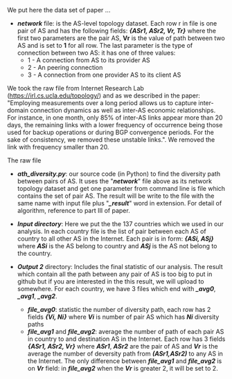 We put here the data set of paper ...
- **_network_** file: is the AS-level  topology  dataset. Each row r  in file is one pair of AS and has the following fields:  **_{ASr1,  ASr2, Vr, Tr}_** where the first two parameters are the pair AS, **Vr** is the value of path between two AS and is set to **1** for all row. The last parameter is the type of connection between two AS: it has one of three values:
    *  1 - A connection from AS to its provider AS
    *  2 - An peering connection
    *  3 - A connection from one provider AS to its client AS

We took the raw file from Internet Research Lab (https://irl.cs.ucla.edu/topology/) and as we described in the paper: "Employing measurements over a long period allows us to capture inter-domain connection dynamics as well as inter-AS economic relationships. For instance, in one month, only 85% of inter-AS links appear more than 20 days, the remaining links with a lower frequency of occurrence being those used for backup operations or during BGP convergence periods. For the sake of consistency, we removed these unstable links.". We removed the link with frequency smaller than 20. 

The raw file 
- **_ath_diversity.py_**: our source code (in Python) to find the diversity path between  pairs of AS. It uses the "**_network_**" file above as its network topology dataset and get one parameter from command line is file which contains the set of pair AS. The result will be write to the file with the same name with input file plus "**_\_result_**" word in extension.   For detail of algorithm, reference to part III of paper.

 - **_Input directory_**:  Here we put the the 137 countries which we used in our analysis. In each country file is the list of pair between each AS of country to all other AS in the Internet.  Each pair is in form: **_{ASi, ASj}_** where **_ASi_** is the AS belong to country and **_ASj_** is the AS not belong to the country.

 - **_Output 2_** directory: Includes the final statistic of our analysis. The result which contain all the path between any pair of AS is too big to put in github but if you are interested in the this result, we will upload to somewhere. For each country, we have 3 files which end with **_\_avg0_**, **_\_avg1_**, **_\_avg2_**.
    *    **_file\_avg0_**: statistic the number of diversity path, each row has 2 fields **_{Vi, Ni}_** where **_Vi_** is number of pair AS which has **_Ni_** diversity paths
    *  **_file\_avg1_** and **_file\_avg2_**: average the number of path of each pair AS in country to and destination AS in the Internet. Each row has 3 fields **_{ASr1, ASr2, Vr}_** where **_ASr1_**, **_ASr2_** are the pair of AS and **_Vr_** is the average the number of deversity path from **_(ASr1,ASr2)_** to any AS in the Internet.  The only difference between **_file\_avg1_** and **_file\_avg2_** is on **_Vr_** field: in **_file\_avg2_** when the **_Vr_** is greater 2, it will be set to 2.
